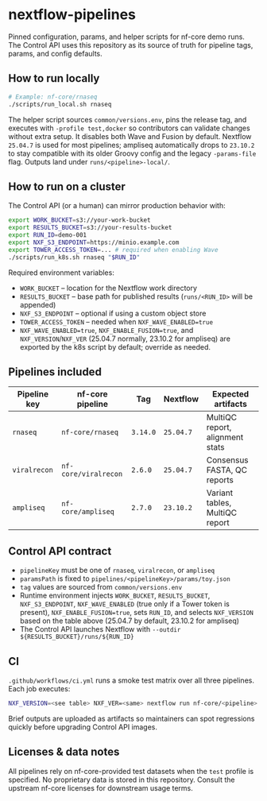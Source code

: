 # nextflow-pipelines

Pinned configuration, params, and helper scripts for nf-core demo runs. The Control API uses this repository as its source of truth for pipeline tags, params, and config defaults.

## How to run locally

```bash
# Example: nf-core/rnaseq
./scripts/run_local.sh rnaseq
```

The helper script sources `common/versions.env`, pins the release tag, and executes with `-profile test,docker` so contributors can validate changes without extra setup. It disables both Wave and Fusion by default. Nextflow `25.04.7` is used for most pipelines; ampliseq automatically drops to `23.10.2` to stay compatible with its older Groovy config and the legacy `-params-file` flag. Outputs land under `runs/<pipeline>-local/`.

## How to run on a cluster

The Control API (or a human) can mirror production behavior with:

```bash
export WORK_BUCKET=s3://your-work-bucket
export RESULTS_BUCKET=s3://your-results-bucket
export RUN_ID=demo-001
export NXF_S3_ENDPOINT=https://minio.example.com
export TOWER_ACCESS_TOKEN=... # required when enabling Wave
./scripts/run_k8s.sh rnaseq "$RUN_ID"
```

Required environment variables:

- `WORK_BUCKET` – location for the Nextflow work directory
- `RESULTS_BUCKET` – base path for published results (`runs/<RUN_ID>` will be appended)
- `NXF_S3_ENDPOINT` – optional if using a custom object store
- `TOWER_ACCESS_TOKEN` – needed when `NXF_WAVE_ENABLED=true`
- `NXF_WAVE_ENABLED=true`, `NXF_ENABLE_FUSION=true`, and `NXF_VERSION`/`NXF_VER` (25.04.7 normally, 23.10.2 for ampliseq) are exported by the k8s script by default; override as needed.

## Pipelines included

| Pipeline key | nf-core pipeline | Tag | Nextflow | Expected artifacts |
| --- | --- | --- | --- | --- |
| `rnaseq` | `nf-core/rnaseq` | `3.14.0` | `25.04.7` | MultiQC report, alignment stats |
| `viralrecon` | `nf-core/viralrecon` | `2.6.0` | `25.04.7` | Consensus FASTA, QC reports |
| `ampliseq` | `nf-core/ampliseq` | `2.7.0` | `23.10.2` | Variant tables, MultiQC report |

## Control API contract

- `pipelineKey` must be one of `rnaseq`, `viralrecon`, or `ampliseq`
- `paramsPath` is fixed to `pipelines/<pipelineKey>/params/toy.json`
- `tag` values are sourced from `common/versions.env`
- Runtime environment injects `WORK_BUCKET`, `RESULTS_BUCKET`, `NXF_S3_ENDPOINT`, `NXF_WAVE_ENABLED` (true only if a Tower token is present), `NXF_ENABLE_FUSION=true`, sets `RUN_ID`, and selects `NXF_VERSION` based on the table above (25.04.7 by default, 23.10.2 for ampliseq)
- The Control API launches Nextflow with `--outdir ${RESULTS_BUCKET}/runs/${RUN_ID}`

## CI

`.github/workflows/ci.yml` runs a smoke test matrix over all three pipelines. Each job executes:

```bash
NXF_VERSION=<see table> NXF_VER=<same> nextflow run nf-core/<pipeline> -r <tag> -profile test,docker --outdir runs/<pipeline>-ci
```

Brief outputs are uploaded as artifacts so maintainers can spot regressions quickly before upgrading Control API images.

## Licenses & data notes

All pipelines rely on nf-core-provided test datasets when the `test` profile is specified. No proprietary data is stored in this repository. Consult the upstream nf-core licenses for downstream usage terms.
